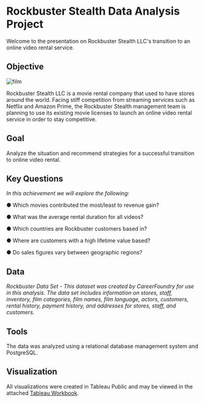 # Rockbuster Stealth Data Analysis Project

Welcome to the presentation on Rockbuster Stealth LLC's transition to an online video rental service.

## Objective
![film](https://encrypted-tbn0.gstatic.com/images?q=tbn:ANd9GcSB0miD5cMB8MpGOZQoNFKyCSiLpmAvVkTUAtpYawVayBpwTJYqk-rv0BDNzkFScZHei_s&usqp=CAU)

Rockbuster Stealth LLC is a movie rental company that used to have stores around the
world. Facing stiff competition from streaming services such as Netflix and Amazon Prime,
the Rockbuster Stealth management team is planning to use its existing movie licenses to
launch an online video rental service in order to stay competitive.

## Goal 
Analyze the situation and recommend strategies for a successful transition to online video rental.

## Key Questions
*In this achievement we will explore the following:*

● Which movies contributed the most/least to revenue gain?

● What was the average rental duration for all videos?

● Which countries are Rockbuster customers based in?

● Where are customers with a high lifetime value based?

● Do sales figures vary between geographic regions?

## Data
*Rockbuster Data Set - This dataset was created by CareerFoundry for use in this analysis. The data set includes information on stores, staff, inventory, film categories, film names, film language, actors, customers, rental history, payment history, and addresses for stores, staff, and customers.*

## Tools
The data was analyzed using a relational database management system and PostgreSQL.

## Visualization
All visualizations were created in Tableau Public and may be viewed in the attached [Tableau Workbook](https://public.tableau.com/views/Rockbusterssalesbyregion/Sheet8?:language=en-US&:display_count=n&:origin=viz_share_link).
